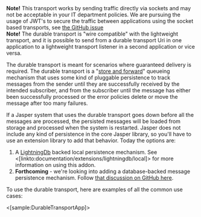 <!--title:Durable Store and Forward Transport-->

<div class="alert alert-warning"><b>Note!</b> This transport works by sending traffic directly via sockets and may not be acceptable in your IT department policies. We are pursuing the usage of JWT's to secure the traffic between applications using the socket based transports, see <a href="https://github.com/JasperFx/jasper/issues/184">the GitHub issue</a></div>

<div class="alert alert-info"><b>Note!</b> The durable transport is "wire compatible" with the lightweight transport, and it is possible to send from 
a durable transport Uri in one application to a lightweight transport listener in a second application or vice versa.</div>

The durable transport is meant for scenarios where guaranteed delivery is required. The durable transport is a "[store and forward](https://en.wikipedia.org/wiki/Store_and_forward)" queueing mechanism
that uses some kind of pluggable persistence to track messages from the sender until they are successfully received by the intended subscriber,
and from the subscriber until the message has either been successfully processed or the error policies delete or move the message
after too many failures. 

If a Jasper system that uses the durable transport goes down before all the messages are processed, the persisted messages will be loaded from
storage and processed when the system is restarted. Jasper does not include any kind of persistence in the core Jasper library, so you'll have to use 
an extension library to add that behavior. Today the options are:

1. A [LightningDb](https://github.com/CoreyKaylor/Lightning.NET) backed local persistence mechanism. See <[linkto:documentation/extensions/lightningdb/local]> for more information on using this addon.
1. **Forthcoming** - we're looking into adding a database-backed message persistence mechanism. Follow [that discussion on GitHub here](https://github.com/JasperFx/jasper/issues/204).


To use the durable transport, here are examples of all the common use cases:

<[sample:DurableTransportApp]>


